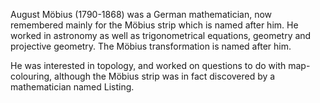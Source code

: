 August Möbius (1790-1868) was a German mathematician, now remembered
mainly for the Möbius strip which is named after him. He worked in
astronomy as well as trigonometrical equations, geometry and projective
geometry. The Möbius transformation is named after him.

He was interested in topology, and worked on questions to do with
map-colouring, although the Möbius strip was in fact discovered by a
mathematician named Listing.

